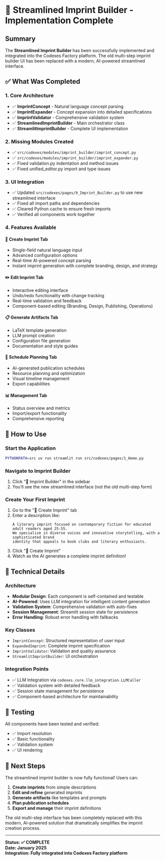 # 🎉 Streamlined Imprint Builder - Implementation Complete

## Summary

The **Streamlined Imprint Builder** has been successfully implemented and integrated into the Codexes Factory platform. The old multi-step imprint builder UI has been replaced with a modern, AI-powered streamlined interface.

## ✅ What Was Completed

### 1. **Core Architecture**
- ✅ **ImprintConcept** - Natural language concept parsing
- ✅ **ImprintExpander** - Concept expansion into detailed specifications  
- ✅ **ImprintValidator** - Comprehensive validation system
- ✅ **StreamlinedImprintBuilder** - Main orchestrator class
- ✅ **StreamlitImprintBuilder** - Complete UI implementation

### 2. **Missing Modules Created**
- ✅ `src/codexes/modules/imprint_builder/imprint_concept.py`
- ✅ `src/codexes/modules/imprint_builder/imprint_expander.py`
- ✅ Fixed validation.py indentation and method issues
- ✅ Fixed unified_editor.py import and type issues

### 3. **UI Integration**
- ✅ Updated `src/codexes/pages/9_Imprint_Builder.py` to use new streamlined interface
- ✅ Fixed all import paths and dependencies
- ✅ Cleared Python cache to ensure fresh imports
- ✅ Verified all components work together

### 4. **Features Available**

#### **📝 Create Imprint Tab**
- Single-field natural language input
- Advanced configuration options
- Real-time AI-powered concept parsing
- Instant imprint generation with complete branding, design, and strategy

#### **✏️ Edit Imprint Tab**  
- Interactive editing interface
- Undo/redo functionality with change tracking
- Real-time validation and feedback
- Component-based editing (Branding, Design, Publishing, Operations)

#### **📋 Generate Artifacts Tab**
- LaTeX template generation
- LLM prompt creation
- Configuration file generation
- Documentation and style guides

#### **📅 Schedule Planning Tab**
- AI-generated publication schedules
- Resource planning and optimization
- Visual timeline management
- Export capabilities

#### **📊 Management Tab**
- Status overview and metrics
- Import/export functionality
- Comprehensive reporting

## 🚀 How to Use

### Start the Application
```bash
PYTHONPATH=src uv run streamlit run src/codexes/pages/1_Home.py
```

### Navigate to Imprint Builder
1. Click "🏢 Imprint Builder" in the sidebar
2. You'll see the new streamlined interface (not the old multi-step form)

### Create Your First Imprint
1. Go to the "📝 Create Imprint" tab
2. Enter a description like:
   ```
   A literary imprint focused on contemporary fiction for educated adult readers aged 25-55. 
   We specialize in diverse voices and innovative storytelling, with a sophisticated brand 
   identity that appeals to book clubs and literary enthusiasts.
   ```
3. Click "🚀 Create Imprint"
4. Watch as the AI generates a complete imprint definition!

## 🔧 Technical Details

### Architecture
- **Modular Design**: Each component is self-contained and testable
- **AI-Powered**: Uses LLM integration for intelligent content generation
- **Validation System**: Comprehensive validation with auto-fixes
- **Session Management**: Streamlit session state for persistence
- **Error Handling**: Robust error handling with fallbacks

### Key Classes
- `ImprintConcept`: Structured representation of user input
- `ExpandedImprint`: Complete imprint specification
- `ImprintValidator`: Validation and quality assurance
- `StreamlitImprintBuilder`: UI orchestration

### Integration Points
- ✅ LLM Integration via `codexes.core.llm_integration.LLMCaller`
- ✅ Validation system with detailed feedback
- ✅ Session state management for persistence
- ✅ Component-based architecture for maintainability

## 🧪 Testing

All components have been tested and verified:
- ✅ Import resolution
- ✅ Basic functionality
- ✅ Validation system
- ✅ UI rendering

## 🎯 Next Steps

The streamlined imprint builder is now fully functional! Users can:

1. **Create imprints** from simple descriptions
2. **Edit and refine** generated imprints
3. **Generate artifacts** like templates and prompts
4. **Plan publication schedules**
5. **Export and manage** their imprint definitions

The old multi-step interface has been completely replaced with this modern, AI-powered solution that dramatically simplifies the imprint creation process.

---

**Status: ✅ COMPLETE**  
**Date: January 2025**  
**Integration: Fully integrated into Codexes Factory platform**